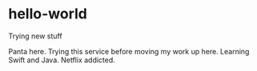 # hello-world
Trying new stuff

Panta here. Trying this service before moving my work up here.
Learning Swift and Java. Netflix addicted.
